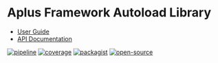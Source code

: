 # Aplus Framework Autoload Library

- [User Guide](https://docs.aplus-framework.com/guides/libraries/autoload/index.html)
- [API Documentation](https://docs.aplus-framework.com/packages/autoload.html)

[![pipeline](https://gitlab.com/aplus-framework/libraries/autoload/badges/master/pipeline.svg)](https://gitlab.com/aplus-framework/libraries/autoload/-/pipelines?scope=branches)
[![coverage](https://gitlab.com/aplus-framework/libraries/autoload/badges/master/coverage.svg?job=test:php)](https://aplus-framework.gitlab.io/libraries/autoload/coverage/)
[![packagist](https://img.shields.io/packagist/v/aplus/autoload)](https://packagist.org/packages/aplus/autoload)
[![open-source](https://img.shields.io/badge/open--source-donate-magenta)](https://www.paypal.com/donate/?hosted_button_id=NGBNW5PY4VSJ4)
